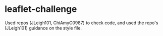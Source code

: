 # leaflet-challenge
Used repos (JLeigh101, ChiAmyC0987) to check code, and used the repo's (JLeigh101) guidance on the style file.